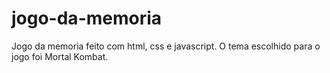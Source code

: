 # jogo-da-memoria
Jogo da memoria feito com html, css e javascript. O tema escolhido para o jogo foi Mortal Kombat.
